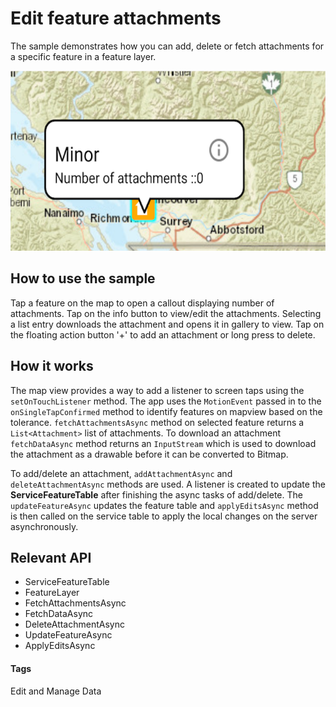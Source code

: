 # Edit feature attachments
The sample demonstrates how you can add, delete or fetch attachments for a specific feature in a feature layer.

![Edit Feature Attachments](edit-feature-attachments.png)

## How to use the sample
Tap a feature on the map to open a callout displaying number of attachments. Tap on the info button to view/edit the attachments. Selecting a list entry downloads the attachment and opens it in gallery to view. Tap on the floating action button '+' to add an attachment or long press to delete.

## How it works
The map view provides a way to add a listener to screen taps using the `setOnTouchListener` method. The app uses the `MotionEvent` passed in to the `onSingleTapConfirmed` method to identify features on mapview based on the tolerance. `fetchAttachmentsAsync` method on selected feature returns a `List<Attachment>` list of attachments. To download an attachment `fetchDataAsync` method returns an `InputStream` which is used to download the attachment as a drawable before it can be converted to Bitmap.

To add/delete an attachment, `addAttachmentAsync` and `deleteAttachmentAsync` methods are used. A listener is created to update the **ServiceFeatureTable** after finishing the async tasks of add/delete. The `updateFeatureAsync` updates the feature table and `applyEditsAsync` method is then called on the service table to apply the local changes on the server asynchronously.

## Relevant API
* ServiceFeatureTable
* FeatureLayer
* FetchAttachmentsAsync
* FetchDataAsync
* DeleteAttachmentAsync
* UpdateFeatureAsync
* ApplyEditsAsync

#### Tags
Edit and Manage Data